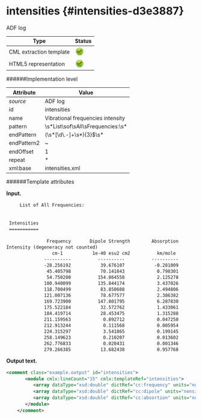 # intensities {#intensities-d3e3887}

ADF log

| Type                                                                                                                                                | Status                                                                                                                                              |
|----|----|
| CML extraction template                                                                                                                             | ![](/imgs/Total.png)                                                                                                                                |
| HTML5 representation                                                                                                                                | ![](/imgs/Total.png)                                                                                                                                |

######Implementation level

| Attribute                                                                                                                                           | Value                                                                                                                                               |
|----|----|
| *source*                                                                                                                                            | ADF log                                                                                                                                             |
| id                                                                                                                                                  | intensities                                                                                                                                         |
| name                                                                                                                                                | Vibrational frequencies intensity                                                                                                                   |
| pattern                                                                                                                                             | \\s\*List\\sof\\sAll\\sFrequencies:\\s\*                                                                                                            |
| endPattern                                                                                                                                          | (\\s\*\[\\d\\.-\]+\\s\*){3}\$\\s\*                                                                                                                  |
| endPattern2                                                                                                                                         | \~                                                                                                                                                  |
| endOffset                                                                                                                                           | 1                                                                                                                                                   |
| repeat                                                                                                                                              | \*                                                                                                                                                  |
| xml:base                                                                                                                                            | intensities.xml                                                                                                                                     |

######Template attributes

**Input.**

         List of All Frequencies:


     Intensities
     ===========

                   Frequency       Dipole Strength        Absorption Intensity (degeneracy not counted)
                     cm-1           1e-40 esu2 cm2          km/mole
                  ----------          ----------          ----------
                  -28.256192           39.676107           -0.281009
                   45.405798           70.141843            0.798301
                   54.750200          154.864558            2.125278
                  100.940099          135.844174            3.437026
                  118.700499           83.850608            2.494806
                  121.007136           78.677577            2.386382
                  169.723900          147.801795            6.287830
                  175.522184           32.572762            1.433061
                  184.419714           28.453475            1.315288
                  211.159563            0.892712            0.047250
                  212.913244            0.111568            0.005954
                  224.315297            3.541865            0.199145
                  258.149623            0.210207            0.013602
                  262.776833            0.020431            0.001346
                  279.266385           13.682438            0.957768
        
        

**Output text.**

```xml
<comment class="example.output" id="intensities">
       <module cmlx:lineCount="15" cmlx:templateRef="intensities">
          <array dataType="xsd:double" dictRef="cc:frequency" units="nonsi:cm-1" size="15">-28.256192 45.405798 54.7502 100.940099 118.700499 121.007136 169.7239 175.522184 184.419714 211.159563 212.913244 224.315297 258.149623 262.776833 279.266385</array>
          <array dataType="xsd:double" dictRef="cc:dipole" units="nonsi2:1e-40.esu2.cm2" size="15">39.676107 70.141843 154.864558 135.844174 83.850608 78.677577 147.801795 32.572762 28.453475 0.892712 0.111568 3.541865 0.210207 0.020431 13.682438</array>
          <array dataType="xsd:double" dictRef="cc:absortion" units="nonsi2:km.mole-1" size="15">-0.281009 0.798301 2.125278 3.437026 2.494806 2.386382 6.28783 1.433061 1.315288 0.04725 0.005954 0.199145 0.013602 0.001346 0.957768</array>
       </module>
    </comment>
```
